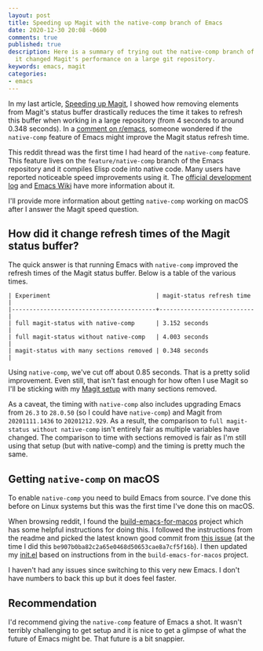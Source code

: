 ```yaml
---
layout: post
title: Speeding up Magit with the native-comp branch of Emacs
date: 2020-12-30 20:08 -0600
comments: true
published: true
description: Here is a summary of trying out the native-comp branch of Emacs and how
  it changed Magit's performance on a large git repository.
keywords: emacs, magit
categories:
- emacs
---
```


In my last article, [Speeding up Magit](/blog/2020/11/14/speeding-up-magit/), I showed how removing elements from Magit's status buffer drastically reduces the time it takes to refresh this buffer when working in a large repository (from 4 seconds to around 0.348 seconds).
In a [comment on r/emacs](https://www.reddit.com/r/emacs/comments/k3xfa1/speeding_up_magit/ge5o0e0/?utm_source=reddit&utm_medium=web2x&context=3), someone wondered if the `native-comp` feature of Emacs might improve the Magit status refresh time.

This reddit thread was the first time I had heard of the `native-comp` feature.
This feature lives on the `feature/native-comp` branch of the Emacs repository and it compiles Elisp code into native code.
Many users have reported noticeable speed improvements using it.
The [official development log](http://akrl.sdf.org/gccemacs.html) and [Emacs Wiki](https://www.emacswiki.org/emacs/GccEmacs) have more information about it.

I'll provide more information about getting `native-comp` working on macOS after I answer the Magit speed question.

## How did it change refresh times of the Magit status buffer?

The quick answer is that running Emacs with `native-comp` improved the refresh times of the Magit status buffer.
Below is a table of the various times.

```
| Experiment                              | magit-status refresh time |
|-----------------------------------------+---------------------------|
| full magit-status with native-comp      | 3.152 seconds             |
| full magit-status without native-comp   | 4.003 seconds             |
| magit-status with many sections removed | 0.348 seconds             |
```

Using `native-comp`, we've cut off about 0.85 seconds.
That is a pretty solid improvement.
Even still, that isn't fast enough for how often I use Magit so I'll be sticking with my [Magit setup](/blog/2020/11/14/speeding-up-magit/) with many sections removed.

As a caveat, the timing with `native-comp` also includes upgrading Emacs from `26.3` to `28.0.50` (so I could have `native-comp`) and Magit from `20201111.1436` to `20201212.929`.
As a result, the comparison to `full magit-status without native-comp` isn't entirely fair as multiple variables have changed.
The comparison to time with sections removed is fair as I'm still using that setup (but with native-comp) and the timing is pretty much the same.

## Getting `native-comp` on macOS

To enable `native-comp` you need to build Emacs from source.
I've done this before on Linux systems but this was the first time I've done this on macOS.

When browsing reddit, I found the [build-emacs-for-macos](https://github.com/jimeh/build-emacs-for-macos) project which has some helpful instructions for doing this.
I followed the instructions from the readme and picked the latest known good commit from [this issue](https://github.com/jimeh/build-emacs-for-macos/issues/6) (at the time I did this `be907b0ba82c2a65e0468d50653cae8a7cf5f16b`).
I then updated my [init.el](https://github.com/jakemcc/emacs.d/commit/72cf37a497b72b8990956395e2eaa87285ea7c81) based on instructions from in the `build-emacs-for-macos` project.

I haven't had any issues since switching to this very new Emacs.
I don't have numbers to back this up but it does feel faster.

## Recommendation

I'd recommend giving the `native-comp` feature of Emacs a shot.
It wasn't terribly challenging to get setup and it is nice to get a glimpse of what the future of Emacs might be.
That future is a bit snappier.
